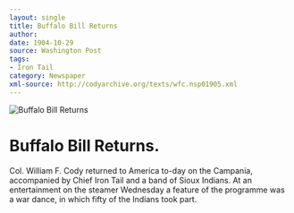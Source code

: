 ```yaml
---
layout: single
title: Buffalo Bill Returns
author: 
date: 1904-10-29
source: Washington Post
tags:
- Iron Tail
category: Newspaper
xml-source: http://codyarchive.org/texts/wfc.nsp01905.xml
---
```


![Buffalo Bill Returns](http://codyarchive.org/figures/250/wfc.nsp01905.1.jpg "Buffalo Bill Returns")

# Buffalo Bill Returns.

Col. William F. Cody returned to America to-day on the Campania, accompanied by Chief Iron Tail and a band of Sioux Indians. At an entertainment on the steamer Wednesday a feature of the programme was a war dance, in which fifty of the Indians took part.